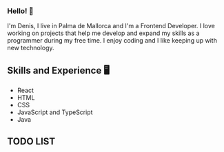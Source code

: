 ### Hello! 👋

I'm Denis, I live in Palma de Mallorca and I'm a Frontend Developer. I love working on projects that help me develop and expand my skills as a programmer during my free time. I enjoy coding and I like keeping up with new technology.

## Skills and Experience 🖥

-   React
-   HTML
-   CSS
-   JavaScript and TypeScript
-   Java

## TODO LIST

